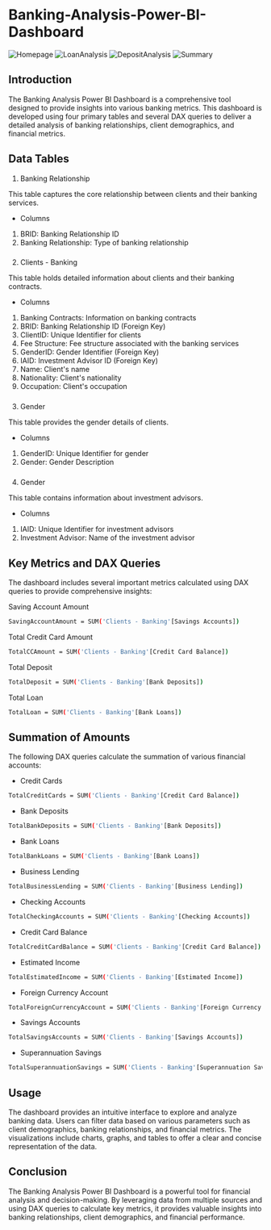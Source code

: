 # Banking-Analysis-Power-BI-Dashboard

![Homepage](https://github.com/pkanphade/Banking-Analysis/assets/75200373/132a7131-e28d-48d2-9e33-67e83707340c)
![LoanAnalysis](https://github.com/pkanphade/Banking-Analysis/assets/75200373/417065cf-7b76-4621-ad2d-d410a95fae03)
![DepositAnalysis](https://github.com/pkanphade/Banking-Analysis/assets/75200373/013210a3-3361-4054-9667-86c1f2a17840)
![Summary](https://github.com/pkanphade/Banking-Analysis/assets/75200373/b0113584-954b-4487-b4f4-890dd7d2ee32)

## Introduction
The Banking Analysis Power BI Dashboard is a comprehensive tool designed to provide insights into various banking metrics. This dashboard is developed using four primary tables and several DAX queries to deliver a detailed analysis of banking relationships, client demographics, and financial metrics.

## Data Tables

 1. Banking Relationship

This table captures the core relationship between clients and their banking services.

- Columns

1. BRID: Banking Relationship ID
2. Banking Relationship: Type of banking relationship


###
 2. Clients - Banking

This table holds detailed information about clients and their banking contracts.

- Columns

1. Banking Contracts: Information on banking contracts
2. BRID: Banking Relationship ID (Foreign Key)
3. ClientID: Unique Identifier for clients
4. Fee Structure: Fee structure associated with the banking services
5. GenderID: Gender Identifier (Foreign Key)
6. IAID: Investment Advisor ID (Foreign Key)
7. Name: Client's name
8. Nationality: Client's nationality
9. Occupation: Client's occupation

###
 3. Gender

This table provides the gender details of clients.

- Columns

1. GenderID: Unique Identifier for gender
2. Gender: Gender Description

###
 4. Gender

This table contains information about investment advisors.

- Columns

1. IAID: Unique Identifier for investment advisors
2. Investment Advisor: Name of the investment advisor


## Key Metrics and DAX Queries

The dashboard includes several important metrics calculated using DAX queries to provide comprehensive insights:

Saving Account Amount

```bash
SavingAccountAmount = SUM('Clients - Banking'[Savings Accounts])
```

Total Credit Card Amount

```bash
TotalCCAmount = SUM('Clients - Banking'[Credit Card Balance])
```

Total Deposit

```bash
TotalDeposit = SUM('Clients - Banking'[Bank Deposits])
```

Total Loan

```bash
TotalLoan = SUM('Clients - Banking'[Bank Loans])
```
## Summation of Amounts

The following DAX queries calculate the summation of various financial accounts:

- Credit Cards
```bash
TotalCreditCards = SUM('Clients - Banking'[Credit Card Balance])
```
- Bank Deposits
```bash
TotalBankDeposits = SUM('Clients - Banking'[Bank Deposits])
```

- Bank Loans
```bash
TotalBankLoans = SUM('Clients - Banking'[Bank Loans])
```
- Business Lending
```bash
TotalBusinessLending = SUM('Clients - Banking'[Business Lending])
```

- Checking Accounts
```bash
TotalCheckingAccounts = SUM('Clients - Banking'[Checking Accounts])
```
- Credit Card Balance
```bash
TotalCreditCardBalance = SUM('Clients - Banking'[Credit Card Balance])
```

- Estimated Income
```bash
TotalEstimatedIncome = SUM('Clients - Banking'[Estimated Income])
```
- Foreign Currency Account
```bash
TotalForeignCurrencyAccount = SUM('Clients - Banking'[Foreign Currency Account])
```

- Savings Accounts
```bash
TotalSavingsAccounts = SUM('Clients - Banking'[Savings Accounts])
```
- Superannuation Savings
```bash
TotalSuperannuationSavings = SUM('Clients - Banking'[Superannuation Savings])
```

## Usage
The dashboard provides an intuitive interface to explore and analyze banking data. Users can filter data based on various parameters such as client demographics, banking relationships, and financial metrics. The visualizations include charts, graphs, and tables to offer a clear and concise representation of the data.

## Conclusion
The Banking Analysis Power BI Dashboard is a powerful tool for financial analysis and decision-making. By leveraging data from multiple sources and using DAX queries to calculate key metrics, it provides valuable insights into banking relationships, client demographics, and financial performance.

